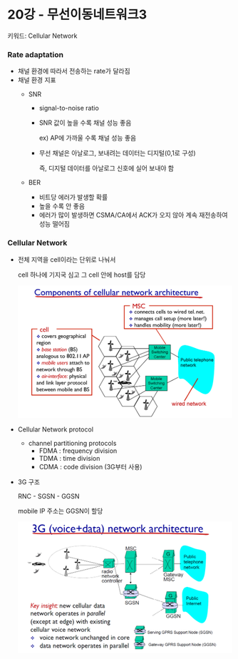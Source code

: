 # 20강 - 무선이동네트워크3


키워드: Cellular Network

### Rate adaptation

- 채널 환경에 따라서 전송하는 rate가 달라짐
- 채널 환경 지표
    - SNR
        - signal-to-noise ratio
        - SNR 값이 높을 수록 채널 성능 좋음
            
            ex) AP에 가까울 수록 채널 성능 좋음
            
        - 무선 채널은 아날로그, 보내려는 데이터는 디지털(0,1로 구성)
            
            즉, 디지털 데이터를 아날로그 신호에 실어 보내야 함
            
    - BER
        - 비트당 에러가 발생할 확률
        - 높을 수록 안 좋음
        - 에러가 많이 발생하면 CSMA/CA에서 ACK가 오지 않아 계속 재전송하여 성능 떨어짐

### Cellular Network

- 전체 지역을 cell이라는 단위로 나눠서
    
    cell 하나에 기지국 심고 그 cell 안에 host를 담당
    
    ![Untitled](./img/ch20/img1.png)
    
- Cellular Network protocol
    - channel partitioning protocols
        - FDMA : frequency division
        - TDMA : time division
        - CDMA : code division (3G부터 사용)
- 3G 구조
    
    RNC - SGSN - GGSN
    
    mobile IP 주소는 GGSN이 할당
    
    ![Untitled](./img/ch20/img2.png)